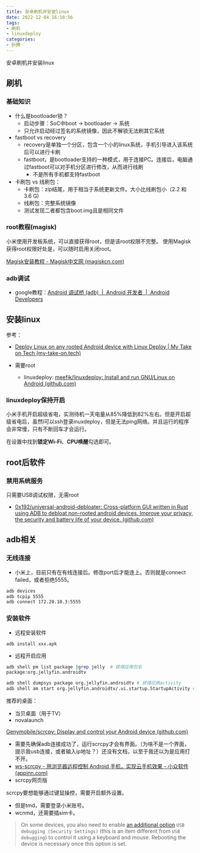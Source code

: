 ```yaml
---
title: 安卓刷机并安装linux
date: 2022-12-04 16:10:56
tags:
- 刷机
- linuxdeploy
categories:
- 折腾
---
```


安卓刷机并安装linux
<!-- more -->

## 刷机

### 基础知识

- 什么是bootloader锁？
  - 启动步骤：SoC中boot -> bootloader -> 系统
  - 只允许启动经过签名的系统镜像，因此不解锁无法刷其它系统
- fastboot vs recovery
  - recovery是单独一个分区，包含一个小的linux系统，手机引导进入该系统后可以进行卡刷
  - fastboot，是bootloader支持的一种模式，用于连接PC。连接后，电脑通过fastboot可以对手机分区进行修改，从而进行线刷
    - 不是所有手机都支持fastboot
- 卡刷包 vs 线刷包：
  - 卡刷包：zip结尾，用于相当于系统更新文件。大小比线刷包小（2.2 和 3.6 G)
  - 线刷包：完整系统镜像
  - 测试发现二者都包含boot.img且是相同文件

### root教程(magisk)

小米使用开发板系统，可以直接获得root，但是该root权限不完整。
使用Magisk获得root权限好处是，可以随时启用关闭root。

[Magisk安装教程 - Magisk中文网 (magiskcn.com)](https://magiskcn.com/)

### adb调试

- google教程：[Android 调试桥 (adb)  |  Android 开发者  |  Android Developers](https://developer.android.com/studio/command-line/adb)

## 安装linux

参考：
- [Deploy Linux on any rooted Android device with Linux Deploy | My Take on Tech (my-take-on.tech)](https://my-take-on.tech/2018/01/23/deploy-linux-on-any-rooted-android-device-with-linux-deploy/)

- 需要root
  - linuxdeploy: [meefik/linuxdeploy: Install and run GNU/Linux on Android (github.com)](https://github.com/meefik/linuxdeploy)

### linuxdeploy保持开启

小米手机开启超级省电，实测待机一天电量从85%降低到82%左右。但是开启超级省电后，虽然l可以ssh登录inuxdeploy，但是无法ping网络。并且运行的程序会非常慢，只有不断回车才会运行。

在设置中找到**锁定Wi-Fi**、**CPU唤醒**勾选即可。

## root后软件

### 禁用系统服务

只需要USB调试权限，无需root
- [0x192/universal-android-debloater: Cross-platform GUI written in Rust using ADB to debloat non-rooted android devices. Improve your privacy, the security and battery life of your device. (github.com)](https://github.com/0x192/universal-android-debloater)

## adb相关

### 无线连接

- 小米上，目前只有在有线连接后。修改port后才能连上。否则就是connect failed，或者拒绝5555。
```bash
adb devices
adb tcpip 5555
adb connect 172.20.10.3:5555
```

### 安装软件

- 远程安装软件
```
adb install xxx.apk
```

- 远程开启应用
```bash
adb shell pm list package |grep jelly  # 获得应用包名
package:org.jellyfin.androidtv

adb shell dumpsys package org.jellyfin.androidtv # 获得应用activity
adb shell am start org.jellyfin.androidtv/.ui.startup.StartupActivity # 开启应用
```

推荐的桌面：
- 当贝桌面（用于TV）
- novalaunch


[Genymobile/scrcpy: Display and control your Android device (github.com)](https://github.com/Genymobile/scrcpy)
- 需要先确保adb连接成功了，运行scrcpy才会有界面。（为啥不是一个界面，提示我usb连接，或者输入ip地址？）还没有文档，以至于我还以为是应用打不开。
- [ws-scrcpy - 用浏览器远程控制 Android 手机，实现云手机效果 - 小众软件 (appinn.com)](https://www.appinn.com/ws-scrcpy/)
- scrcpy网页版

scrcpy要想能够通过键鼠操控，需要开启额外设置。
- 但是tmd，需要登录小米账号。
- wcnmd，还需要插sim卡。
> On some devices, you also need to enable [an additional option](https://github.com/Genymobile/scrcpy/issues/70#issuecomment-373286323) `USB debugging (Security Settings)` (this is an item different from `USB debugging`) to control it using a keyboard and mouse. Rebooting the device is necessary once this option is set.